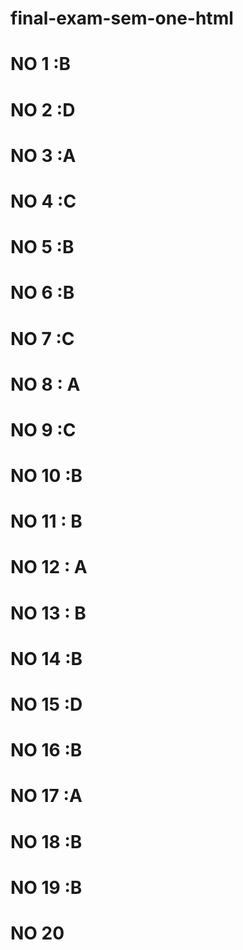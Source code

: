 # final-exam-sem-one-html
# NO 1 :B
# NO 2 :D
# NO 3 :A
# NO 4 :C
# NO 5 :B
# NO 6 :B
# NO 7 :C
# NO 8 : A
# NO 9 :C
# NO 10 :B
# NO 11 : B
# NO 12 : A
# NO 13 : B
# NO 14 :B
# NO 15 :D
# NO 16 :B
# NO 17 :A
# NO 18 :B
# NO 19 :B
# NO 20 
